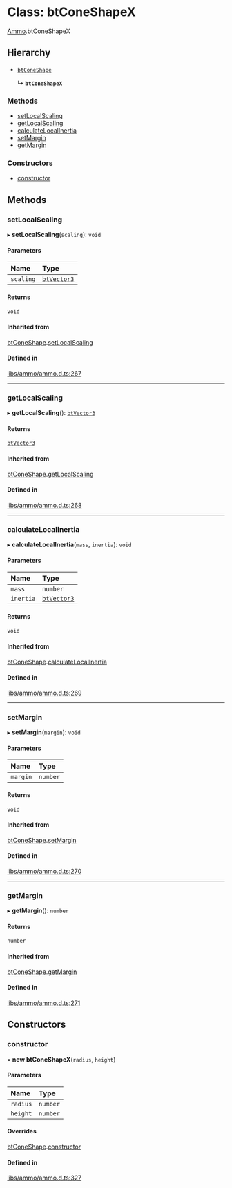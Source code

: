 # Class: btConeShapeX

[Ammo](../modules/Ammo.md).btConeShapeX

## Hierarchy

- [`btConeShape`](Ammo.btConeShape.md)

  ↳ **`btConeShapeX`**


### Methods

- [setLocalScaling](Ammo.btConeShapeX.md#setlocalscaling)
- [getLocalScaling](Ammo.btConeShapeX.md#getlocalscaling)
- [calculateLocalInertia](Ammo.btConeShapeX.md#calculatelocalinertia)
- [setMargin](Ammo.btConeShapeX.md#setmargin)
- [getMargin](Ammo.btConeShapeX.md#getmargin)

### Constructors

- [constructor](Ammo.btConeShapeX.md#constructor)

## Methods

### setLocalScaling

▸ **setLocalScaling**(`scaling`): `void`

#### Parameters

| Name | Type |
| :------ | :------ |
| `scaling` | [`btVector3`](Ammo.btVector3.md) |

#### Returns

`void`

#### Inherited from

[btConeShape](Ammo.btConeShape.md).[setLocalScaling](Ammo.btConeShape.md#setlocalscaling)

#### Defined in

[libs/ammo/ammo.d.ts:267](https://github.com/Orillusion/orillusion/blob/main/src/libs/ammo/ammo.d.ts#L267)

___

### getLocalScaling

▸ **getLocalScaling**(): [`btVector3`](Ammo.btVector3.md)

#### Returns

[`btVector3`](Ammo.btVector3.md)

#### Inherited from

[btConeShape](Ammo.btConeShape.md).[getLocalScaling](Ammo.btConeShape.md#getlocalscaling)

#### Defined in

[libs/ammo/ammo.d.ts:268](https://github.com/Orillusion/orillusion/blob/main/src/libs/ammo/ammo.d.ts#L268)

___

### calculateLocalInertia

▸ **calculateLocalInertia**(`mass`, `inertia`): `void`

#### Parameters

| Name | Type |
| :------ | :------ |
| `mass` | `number` |
| `inertia` | [`btVector3`](Ammo.btVector3.md) |

#### Returns

`void`

#### Inherited from

[btConeShape](Ammo.btConeShape.md).[calculateLocalInertia](Ammo.btConeShape.md#calculatelocalinertia)

#### Defined in

[libs/ammo/ammo.d.ts:269](https://github.com/Orillusion/orillusion/blob/main/src/libs/ammo/ammo.d.ts#L269)

___

### setMargin

▸ **setMargin**(`margin`): `void`

#### Parameters

| Name | Type |
| :------ | :------ |
| `margin` | `number` |

#### Returns

`void`

#### Inherited from

[btConeShape](Ammo.btConeShape.md).[setMargin](Ammo.btConeShape.md#setmargin)

#### Defined in

[libs/ammo/ammo.d.ts:270](https://github.com/Orillusion/orillusion/blob/main/src/libs/ammo/ammo.d.ts#L270)

___

### getMargin

▸ **getMargin**(): `number`

#### Returns

`number`

#### Inherited from

[btConeShape](Ammo.btConeShape.md).[getMargin](Ammo.btConeShape.md#getmargin)

#### Defined in

[libs/ammo/ammo.d.ts:271](https://github.com/Orillusion/orillusion/blob/main/src/libs/ammo/ammo.d.ts#L271)

## Constructors

### constructor

• **new btConeShapeX**(`radius`, `height`)

#### Parameters

| Name | Type |
| :------ | :------ |
| `radius` | `number` |
| `height` | `number` |

#### Overrides

[btConeShape](Ammo.btConeShape.md).[constructor](Ammo.btConeShape.md#constructor)

#### Defined in

[libs/ammo/ammo.d.ts:327](https://github.com/Orillusion/orillusion/blob/main/src/libs/ammo/ammo.d.ts#L327)
